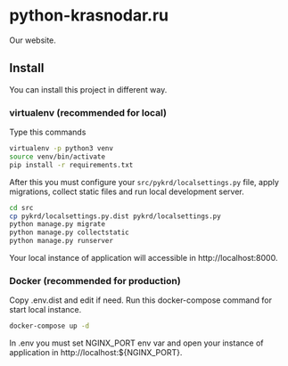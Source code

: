# python-krasnodar.ru

Our website.

## Install 

You can install this project in different way.

### virtualenv (recommended for local)

Type this commands

```sh
virtualenv -p python3 venv
source venv/bin/activate
pip install -r requirements.txt
```

After this you must configure your `src/pykrd/localsettings.py` file, 
apply migrations, collect static files and run local development server.

```sh
cd src
cp pykrd/localsettings.py.dist pykrd/localsettings.py
python manage.py migrate
python manage.py collectstatic
python manage.py runserver
```

Your local instance of application will accessible in http://localhost:8000.

### Docker (recommended for production)

Copy .env.dist and edit if need. Run this docker-compose command for start local instance.

```sh
docker-compose up -d
```

In .env you must set NGINX_PORT env var and open your instance of application in http://localhost:${NGINX_PORT}.